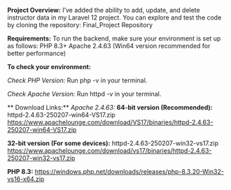 **Project Overview:**
I’ve added the ability to add, update, and delete instructor data in my Laravel 12 project. You can explore and test the code by cloning the repository:
Final_Project Repository

**Requirements:**
To run the backend, make sure your environment is set up as follows:
PHP 8.3+
Apache 2.4.63 (Win64 version recommended for better performance)

**To check your environment:**

_Check PHP Version:_
Run php -v in your terminal.

_Check Apache Version:_
Run httpd -v in your terminal.

** Download Links:**
_Apache 2.4.63:_
**64-bit version (Recommended):**  httpd-2.4.63-250207-win64-VS17.zip 
https://www.apachelounge.com/download/VS17/binaries/httpd-2.4.63-250207-win64-VS17.zip

**32-bit version (For some devices):**  httpd-2.4.63-250207-win32-vs17.zip 
https://www.apachelounge.com/download/vs17/binaries/httpd-2.4.63-250207-win32-vs17.zip

**PHP 8.3:**
https://windows.php.net/downloads/releases/php-8.3.20-Win32-vs16-x64.zip

